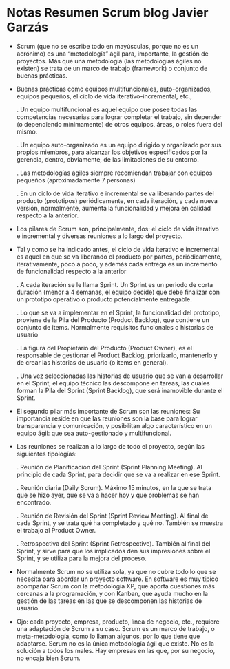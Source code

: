 
Notas Resumen Scrum blog Javier Garzás
======================================

* Scrum (que no se escribe todo en mayúsculas, porque no es un acrónimo) es una “metodología” ágil para, importante, la gestión de proyectos. Más que una metodología (las metodologías ágiles no existen) se trata de un marco de trabajo (framework) o conjunto de buenas prácticas.

* Buenas prácticas como equipos multifuncionales, auto-organizados, equipos pequeños, el ciclo de vida iterativo-incremental, etc.,

	. Un equipo multifuncional es aquel equipo que posee todas las competencias necesarias para lograr completar el trabajo, sin depender (o dependiendo mínimamente) de otros equipos, áreas, o roles fuera del mismo.
	
	. Un equipo auto-organizado es un equipo dirigido y organizado por sus propios miembros, para alcanzar los objetivos especificados por la gerencia, dentro, obviamente, de las limitaciones de su entorno. 
	
	. Las metodologías ágiles siempre recomiendan trabajar con equipos pequeños (aproximadamente 7 personas)
	
	. En un ciclo de vida iterativo e incremental se va liberando partes del producto (prototipos) periódicamente, en cada iteración, y cada nueva versión, normalmente, aumenta la funcionalidad y mejora en calidad respecto a la anterior.
	
* Los pilares de Scrum son, principalmente, dos: el ciclo de vida iterativo e incremental y diversas reuniones a lo largo del proyecto.

* Tal y como se ha indicado antes, el ciclo de vida iterativo e incremental es aquel en que se va liberando el producto por partes, periódicamente, iterativamente, poco a poco, y además cada entrega es un incremento de funcionalidad respecto a la anterior

	.  A cada iteración se le llama Sprint. Un Sprint es un periodo de corta duración (menor a 4 semanas, el equipo decide) que debe finalizar con un prototipo operativo o producto potencialmente entregable.
	
	. Lo que se va a implementar en el Sprint, la funcionalidad del prototipo, proviene de la Pila del Producto (Product Backlog), que contiene un conjunto de items. Normalmente requisitos funcionales o historias de usuario
	
	. La figura del Propietario del Producto (Product Owner), es el responsable de gestionar el Product Backlog, priorizarlo, mantenerlo y de crear las historias de usuario (o items en general).
	
	. Una vez seleccionadas las historias de usuario que se van a desarrollar en el Sprint, el equipo técnico las descompone  en tareas, las cuales forman la Pila del Sprint (Sprint Backlog), que será inamovible durante el Sprint.
	
* El segundo pilar más importante de Scrum son las reuniones: Su importancia reside en que las reuniones son la base para lograr transparencia y comunicación, y posibilitan algo característico en un equipo ágil: que sea auto-gestionado y multifuncional. 

* Las reuniones se realizan a lo largo de todo el proyecto, según las siguientes tipologías:

	. Reunión de Planificación del Sprint (Sprint Planning Meeting). Al principio de cada Sprint, para decidir que se va a realizar en ese Sprint.
	
	. Reunión diaria (Daily Scrum). Máximo 15 minutos, en la que se trata que se hizo ayer, que se va a hacer hoy y que problemas se han encontrado.
	
	. Reunión de Revisión del Sprint (Sprint Review Meeting). Al final de cada Sprint, y se trata qué ha completado y qué no. También se muestra el trabajo al Product Owner.
	
	. Retrospectiva del Sprint (Sprint Retrospective). También al final del Sprint, y sirve para que los implicados den sus impresiones sobre el Sprint, y se utiliza para la mejora del proceso.
	
* Normalmente Scrum no se utiliza sola, ya que no cubre todo lo que se necesita para abordar un proyecto software. En software es muy típico acompañar Scrum con la metodología XP, que aporta cuestiones más cercanas a la programación, y con Kanban, que ayuda mucho en la gestión de las tareas en las que se descomponen las historias de usuario.
	
* Ojo: cada proyecto, empresa, producto, línea de negocio, etc., requiere una adaptación de Scrum a su caso. Scrum es un marco de trabajo, o meta-metodología, como lo llaman algunos, por lo que tiene que adaptarse. Scrum no es la única metodología ágil que existe. No es la solución a todos los males. Hay empresas en las que, por su negocio, no encaja bien Scrum.
